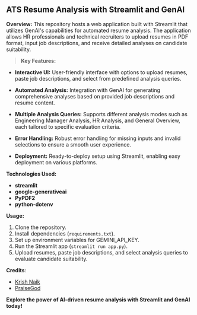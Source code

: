 ## ATS Resume Analysis with Streamlit and GenAI

**Overview:**
This repository hosts a web application built with Streamlit that utilizes GenAI's capabilities for automated resume analysis. The application allows HR professionals and technical recruiters to upload resumes in PDF format, input job descriptions, and receive detailed analyses on candidate suitability.

> **Key Features:**
- **Interactive UI:** User-friendly interface with options to upload resumes, paste job descriptions, and select from predefined analysis queries.
  
- **Automated Analysis:** Integration with GenAI for generating comprehensive analyses based on provided job descriptions and resume content.
  
- **Multiple Analysis Queries:** Supports different analysis modes such as Engineering Manager Analysis, HR Analysis, and General Overview, each tailored to specific evaluation criteria.

- **Error Handling:** Robust error handling for missing inputs and invalid selections to ensure a smooth user experience.

- **Deployment:** Ready-to-deploy setup using Streamlit, enabling easy deployment on various platforms.

**Technologies Used:**
- **streamlit**
- **google-generativeai**
- **PyPDF2**
- **python-dotenv**


**Usage:**
1. Clone the repository.
2. Install dependencies (`requirements.txt`).
3. Set up environment variables for GEMINI_API_KEY.
4. Run the Streamlit app (`streamlit run app.py`).
5. Upload resumes, paste job descriptions, and select analysis queries to evaluate candidate suitability.


**Credits**:
 - [Krish Naik](https://www.youtube.com/@krishnaik06)
 - [PraiseGod](https://www.linkedin.com/in/praizerema/)

**Explore the power of AI-driven resume analysis with Streamlit and GenAI today!**
